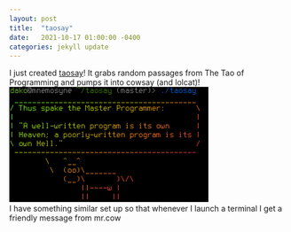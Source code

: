 ```yaml
---
layout: post
title:  "taosay"
date:   2021-10-17 01:00:00 -0400
categories: jekyll update
---
```

I just created <a href="http://www.github.com/dakoteus/taosay">taosay</a>! It grabs random passages from The Tao of Programming and pumps it into cowsay (and lolcat)!  
![](../assets/images/taosay.png)  
I have something similar set up so that whenever I launch a terminal I get a friendly message from mr.cow
